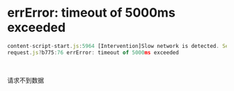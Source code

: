 # errError: timeout of 5000ms exceeded

```js
content-script-start.js:5964 [Intervention]Slow network is detected. See https://www.chromestatus.com/feature/5636954674692096 for more details. Fallback font will be used while loading: http://localhost:9528/static/fonts/element-icons.535877f5.woff
request.js?b775:76 errError: timeout of 5000ms exceeded
```

‍

请求不到数据

‍
